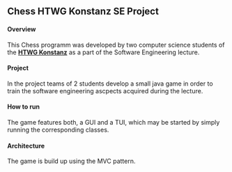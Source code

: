 ## Chess HTWG Konstanz SE Project


#### Overview

This Chess programm was developed by two computer science students of the **[HTWG Konstanz](http://www.htwg-konstanz.de)** as a part of the Software Engineering lecture.

#### Project
In the project teams of 2 students develop a small java game in order to train the software engineering ascpects acquired during the lecture.


#### How to run 

The game features both, a GUI and a TUI, which may be started by simply running the corresponding classes.

#### Architecture
The game is build up using the MVC pattern.